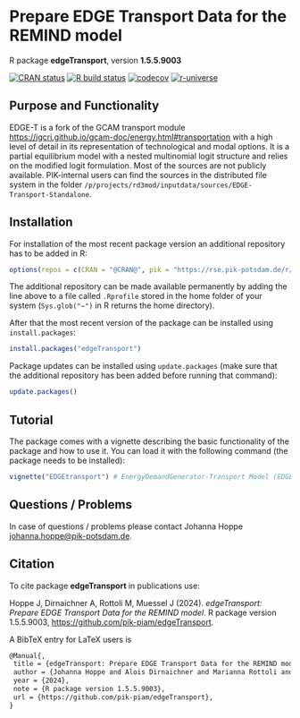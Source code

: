 # Prepare EDGE Transport Data for the REMIND model

R package **edgeTransport**, version **1.5.5.9003**

[![CRAN status](https://www.r-pkg.org/badges/version/edgeTransport)](https://cran.r-project.org/package=edgeTransport)  [![R build status](https://github.com/pik-piam/edgeTransport/workflows/check/badge.svg)](https://github.com/pik-piam/edgeTransport/actions) [![codecov](https://codecov.io/gh/pik-piam/edgeTransport/branch/master/graph/badge.svg)](https://app.codecov.io/gh/pik-piam/edgeTransport) [![r-universe](https://pik-piam.r-universe.dev/badges/edgeTransport)](https://pik-piam.r-universe.dev/builds)

## Purpose and Functionality

EDGE-T is a fork of the GCAM transport module https://jgcri.github.io/gcam-doc/energy.html#transportation with a high level of detail in its representation of technological and modal options. It is a partial equilibrium model with a nested multinomial logit structure and relies on the modified logit formulation. Most of the sources are not publicly available. PIK-internal users can find the sources in the distributed file system in the folder `/p/projects/rd3mod/inputdata/sources/EDGE-Transport-Standalone`.


## Installation

For installation of the most recent package version an additional repository has to be added in R:

```r
options(repos = c(CRAN = "@CRAN@", pik = "https://rse.pik-potsdam.de/r/packages"))
```
The additional repository can be made available permanently by adding the line above to a file called `.Rprofile` stored in the home folder of your system (`Sys.glob("~")` in R returns the home directory).

After that the most recent version of the package can be installed using `install.packages`:

```r 
install.packages("edgeTransport")
```

Package updates can be installed using `update.packages` (make sure that the additional repository has been added before running that command):

```r 
update.packages()
```

## Tutorial

The package comes with a vignette describing the basic functionality of the package and how to use it. You can load it with the following command (the package needs to be installed):

```r
vignette("EDGEtransport") # EnergyDemandGenerator-Transport Model (EDGE-T)
```

## Questions / Problems

In case of questions / problems please contact Johanna Hoppe <johanna.hoppe@pik-potsdam.de>.

## Citation

To cite package **edgeTransport** in publications use:

Hoppe J, Dirnaichner A, Rottoli M, Muessel J (2024). _edgeTransport: Prepare EDGE Transport Data for the REMIND model_. R package version 1.5.5.9003, <https://github.com/pik-piam/edgeTransport>.

A BibTeX entry for LaTeX users is

 ```latex
@Manual{,
  title = {edgeTransport: Prepare EDGE Transport Data for the REMIND model},
  author = {Johanna Hoppe and Alois Dirnaichner and Marianna Rottoli and Jarusch Muessel},
  year = {2024},
  note = {R package version 1.5.5.9003},
  url = {https://github.com/pik-piam/edgeTransport},
}
```

